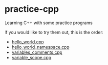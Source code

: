 # practice-cpp
Learning C++ with some practice programs


If you would like to try them out, this is the order:

- [hello_world.cpp](https://github.com/Chinmay-47/practice-cpp/blob/main/hello_world.cpp)
- [hello_world_namespace.cpp](https://github.com/Chinmay-47/practice-cpp/blob/main/hello_world_namespace.cpp)
- [variables_comments.cpp](https://github.com/Chinmay-47/practice-cpp/blob/main/variables_comments.cpp)
- [variable_scope.cpp](https://github.com/Chinmay-47/practice-cpp/blob/main/variable_scope.cpp)
